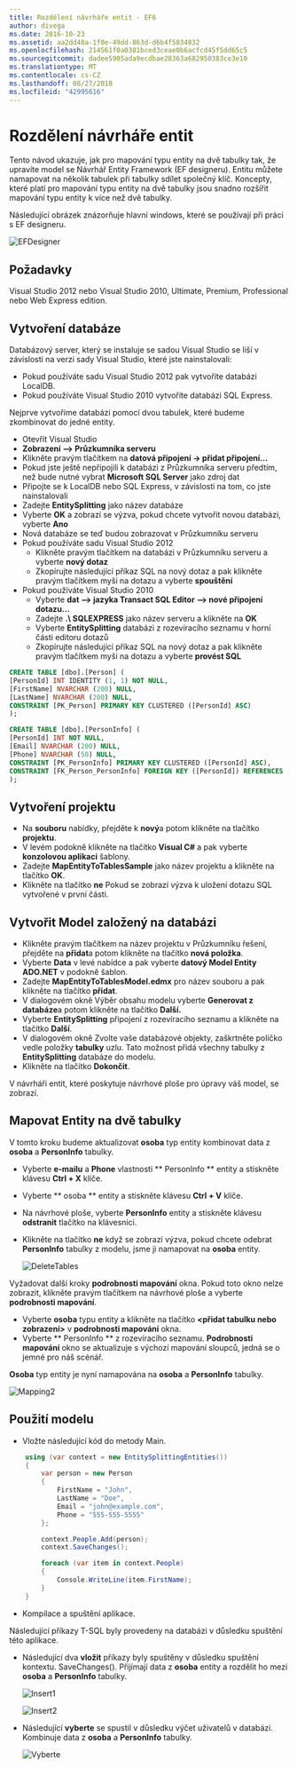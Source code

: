 ```yaml
---
title: Rozdělení návrháře entit - EF6
author: divega
ms.date: 2016-10-23
ms.assetid: aa2dd48a-1f0e-49dd-863d-d6b4f5834832
ms.openlocfilehash: 214561f0a0381bced3ceae0b6acfcd45f5dd65c5
ms.sourcegitcommit: dadee5905ada9ecdbae28363a682950383ce3e10
ms.translationtype: MT
ms.contentlocale: cs-CZ
ms.lasthandoff: 08/27/2018
ms.locfileid: "42995616"
---
```

# <a name="designer-entity-splitting"></a>Rozdělení návrháře entit
Tento návod ukazuje, jak pro mapování typu entity na dvě tabulky tak, že upravíte model se Návrhář Entity Framework (EF designeru). Entitu můžete namapovat na několik tabulek při tabulky sdílet společný klíč. Koncepty, které platí pro mapování typu entity na dvě tabulky jsou snadno rozšířit mapování typu entity k více než dvě tabulky.

Následující obrázek znázorňuje hlavní windows, které se používají při práci s EF designeru.

![EFDesigner](~/ef6/media/efdesigner.png)

## <a name="prerequisites"></a>Požadavky

Visual Studio 2012 nebo Visual Studio 2010, Ultimate, Premium, Professional nebo Web Express edition.

## <a name="create-the-database"></a>Vytvoření databáze

Databázový server, který se instaluje se sadou Visual Studio se liší v závislosti na verzi sady Visual Studio, které jste nainstalovali:

-   Pokud používáte sadu Visual Studio 2012 pak vytvoříte databázi LocalDB.
-   Pokud používáte Visual Studio 2010 vytvoříte databázi SQL Express.

Nejprve vytvoříme databázi pomocí dvou tabulek, které budeme zkombinovat do jedné entity.

-   Otevřít Visual Studio
-   **Zobrazení –&gt; Průzkumníka serveru**
-   Klikněte pravým tlačítkem na **datová připojení -&gt; přidat připojení...**
-   Pokud jste ještě nepřipojili k databázi z Průzkumníka serveru předtím, než bude nutné vybrat **Microsoft SQL Server** jako zdroj dat
-   Připojte se k LocalDB nebo SQL Express, v závislosti na tom, co jste nainstalovali
-   Zadejte **EntitySplitting** jako název databáze
-   Vyberte **OK** a zobrazí se výzva, pokud chcete vytvořit novou databázi, vyberte **Ano**
-   Nová databáze se teď budou zobrazovat v Průzkumníku serveru
-   Pokud používáte sadu Visual Studio 2012
    -   Klikněte pravým tlačítkem na databázi v Průzkumníku serveru a vyberte **nový dotaz**
    -   Zkopírujte následující příkaz SQL na nový dotaz a pak klikněte pravým tlačítkem myši na dotazu a vyberte **spouštění**
-   Pokud používáte Visual Studio 2010
    -   Vyberte **dat –&gt; jazyka Transact SQL Editor –&gt; nové připojení dotazu...**
    -   Zadejte **.\\ SQLEXPRESS** jako název serveru a klikněte na **OK**
    -   Vyberte **EntitySplitting** databázi z rozevíracího seznamu v horní části editoru dotazů
    -   Zkopírujte následující příkaz SQL na nový dotaz a pak klikněte pravým tlačítkem myši na dotazu a vyberte **provést SQL**

``` SQL
CREATE TABLE [dbo].[Person] (
[PersonId] INT IDENTITY (1, 1) NOT NULL,
[FirstName] NVARCHAR (200) NULL,
[LastName] NVARCHAR (200) NULL,
CONSTRAINT [PK_Person] PRIMARY KEY CLUSTERED ([PersonId] ASC)
);

CREATE TABLE [dbo].[PersonInfo] (
[PersonId] INT NOT NULL,
[Email] NVARCHAR (200) NULL,
[Phone] NVARCHAR (50) NULL,
CONSTRAINT [PK_PersonInfo] PRIMARY KEY CLUSTERED ([PersonId] ASC),
CONSTRAINT [FK_Person_PersonInfo] FOREIGN KEY ([PersonId]) REFERENCES [dbo].[Person] ([PersonId]) ON DELETE CASCADE
);
```

## <a name="create-the-project"></a>Vytvoření projektu

-   Na **souboru** nabídky, přejděte k **nový**a potom klikněte na tlačítko **projektu**.
-   V levém podokně klikněte na tlačítko **Visual C\#** a pak vyberte **konzolovou aplikaci** šablony.
-   Zadejte **MapEntityToTablesSample** jako název projektu a klikněte na tlačítko **OK**.
-   Klikněte na tlačítko **ne** Pokud se zobrazí výzva k uložení dotazu SQL vytvořené v první části.

## <a name="create-a-model-based-on-the-database"></a>Vytvořit Model založený na databázi

-   Klikněte pravým tlačítkem na název projektu v Průzkumníku řešení, přejděte na **přidat**a potom klikněte na tlačítko **nová položka**.
-   Vyberte **Data** v levé nabídce a pak vyberte **datový Model Entity ADO.NET** v podokně šablon.
-   Zadejte **MapEntityToTablesModel.edmx** pro název souboru a pak klikněte na tlačítko **přidat**.
-   V dialogovém okně Výběr obsahu modelu vyberte **Generovat z databáze**a potom klikněte na tlačítko **Další.**
-   Vyberte **EntitySplitting** připojení z rozevíracího seznamu a klikněte na tlačítko **Další**.
-   V dialogovém okně Zvolte vaše databázové objekty, zaškrtněte políčko vedle položky **tabulky** uzlu.
    Tato možnost přidá všechny tabulky z **EntitySplitting** databáze do modelu.
-   Klikněte na tlačítko **Dokončit**.

V návrháři entit, které poskytuje návrhové ploše pro úpravy váš model, se zobrazí.

## <a name="map-an-entity-to-two-tables"></a>Mapovat Entity na dvě tabulky

V tomto kroku budeme aktualizovat **osoba** typ entity kombinovat data z **osoba** a **PersonInfo** tabulky.

-   Vyberte **e-mailu** a **Phone** vlastnosti ** PersonInfo ** entity a stiskněte klávesu **Ctrl + X** klíče.
-   Vyberte ** osoba ** entity a stiskněte klávesu **Ctrl + V** klíče.
-   Na návrhové ploše, vyberte **PersonInfo** entity a stiskněte klávesu **odstranit** tlačítko na klávesnici.
-   Klikněte na tlačítko **ne** když se zobrazí výzva, pokud chcete odebrat **PersonInfo** tabulky z modelu, jsme ji namapovat na **osoba** entity.

    ![DeleteTables](~/ef6/media/deletetables.png)

Vyžadovat další kroky **podrobnosti mapování** okna. Pokud toto okno nelze zobrazit, klikněte pravým tlačítkem na návrhové ploše a vyberte **podrobnosti mapování**.

-   Vyberte **osoba** typu entity a klikněte na tlačítko **&lt;přidat tabulku nebo zobrazení&gt;** v **podrobnosti mapování** okna.
-   Vyberte ** PersonInfo ** z rozevíracího seznamu.
    **Podrobnosti mapování** okno se aktualizuje s výchozí mapování sloupců, jedná se o jemné pro náš scénář.

**Osoba** typ entity je nyní namapována na **osoba** a **PersonInfo** tabulky.

![Mapping2](~/ef6/media/mapping2.png)

## <a name="use-the-model"></a>Použití modelu

-   Vložte následující kód do metody Main.

``` csharp
    using (var context = new EntitySplittingEntities())
    {
        var person = new Person
        {
            FirstName = "John",
            LastName = "Doe",
            Email = "john@example.com",
            Phone = "555-555-5555"
        };

        context.People.Add(person);
        context.SaveChanges();

        foreach (var item in context.People)
        {
            Console.WriteLine(item.FirstName);
        }
    }
```

-   Kompilace a spuštění aplikace.

Následující příkazy T-SQL byly provedeny na databázi v důsledku spuštění této aplikace. 

-   Následující dva **vložit** příkazy byly spuštěny v důsledku spuštění kontextu. SaveChanges(). Přijímají data z **osoba** entity a rozdělit ho mezi **osoba** a **PersonInfo** tabulky.

    ![Insert1](~/ef6/media/insert1.png)

    ![Insert2](~/ef6/media/insert2.png)
-   Následující **vyberte** se spustil v důsledku výčet uživatelů v databázi. Kombinuje data z **osoba** a **PersonInfo** tabulky.

    ![Vyberte](~/ef6/media/select.png)
